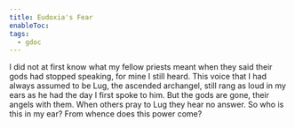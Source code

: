 ```yaml
---
title: Eudoxia's Fear
enableToc: 
tags:
  - gdoc
---
```

I did not at first know what my fellow priests meant when they said their gods had stopped speaking, for mine I still heard. This voice that I had always assumed to be Lug, the ascended archangel, still rang as loud in my ears as he had the day I first spoke to him. But the gods are gone, their angels with them. When others pray to Lug they hear no answer. So who is this in my ear? From whence does this power come? 